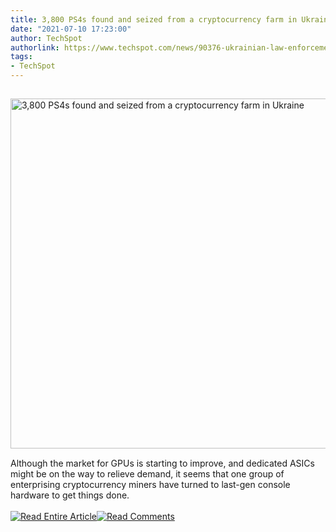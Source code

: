 ```yaml
---
title: 3,800 PS4s found and seized from a cryptocurrency farm in Ukraine
date: "2021-07-10 17:23:00"
author: TechSpot
authorlink: https://www.techspot.com/news/90376-ukrainian-law-enforcement-shut-down-cryptofarm-3800-ps4s.html
tags:
- TechSpot
---
```

<a href="https://www.techspot.com/news/90376-ukrainian-law-enforcement-shut-down-cryptofarm-3800-ps4s.html" target="_blank"><img src="https://static.techspot.com/images2/news/ts3_thumbs/2021/07/2021-07-10-ts3_thumbs-214.jpg" width="800" height="560" style="padding: 15px 0" title="3,800 PS4s found and seized from a cryptocurrency farm in Ukraine" /></a><br />Although the market for GPUs is starting to improve, and dedicated ASICs might be on the way to relieve demand, it seems that one group of enterprising cryptocurrency miners have turned to last-gen console hardware to get things done.<br /><br /><a href="https://www.techspot.com/news/90376-ukrainian-law-enforcement-shut-down-cryptofarm-3800-ps4s.html"><img src="https://static.techspot.com/images/rss/rss_buttons_01.png" border="0" alt="Read Entire Article" /></a><a href="https://www.techspot.com/news/90376-ukrainian-law-enforcement-shut-down-cryptofarm-3800-ps4s.html#comments"><img src="https://static.techspot.com/images/rss/rss_buttons_02.png" border="0" alt="Read Comments" /></a><br /><br />